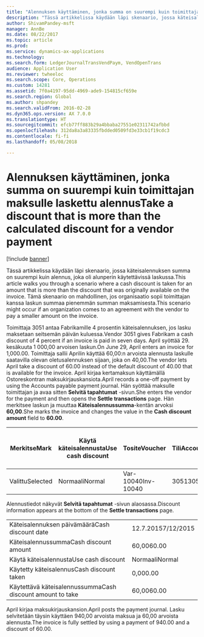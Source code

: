 ```yaml
---
title: "Alennuksen käyttäminen, jonka summa on suurempi kuin toimittajan maksulle laskettu alennus"
description: "Tässä artikkelissa käydään läpi skenaario, jossa käteisalennuksen summa on suurempi kuin alennus, joka oli alunperin käytettävissä laskussa. Tämä skenaario on mahdollinen, jos organisaatio sopii toimittajan kanssa laskun summaa pienemmän summan maksamisesta."
author: ShivamPandey-msft
manager: AnnBe
ms.date: 08/22/2017
ms.topic: article
ms.prod: 
ms.service: dynamics-ax-applications
ms.technology: 
ms.search.form: LedgerJournalTransVendPaym, VendOpenTrans
audience: Application User
ms.reviewer: twheeloc
ms.search.scope: Core, Operations
ms.custom: 14281
ms.assetid: 7f0a4197-95dd-4969-ade9-154815cf659e
ms.search.region: Global
ms.author: shpandey
ms.search.validFrom: 2016-02-28
ms.dyn365.ops.version: AX 7.0.0
ms.translationtype: HT
ms.sourcegitcommit: efcb77ff883b29a4bbaba27551e02311742afbbd
ms.openlocfilehash: 312da8a3a83335fbdded0509fd3e33cb1f19cdc3
ms.contentlocale: fi-fi
ms.lasthandoff: 05/08/2018

---
```


# <a name="take-a-discount-that-is-more-than-the-calculated-discount-for-a-vendor-payment"></a><span data-ttu-id="bd5bb-104">Alennuksen käyttäminen, jonka summa on suurempi kuin toimittajan maksulle laskettu alennus</span><span class="sxs-lookup"><span data-stu-id="bd5bb-104">Take a discount that is more than the calculated discount for a vendor payment</span></span>

[!include [banner](../includes/banner.md)]

<span data-ttu-id="bd5bb-105">Tässä artikkelissa käydään läpi skenaario, jossa käteisalennuksen summa on suurempi kuin alennus, joka oli alunperin käytettävissä laskussa.</span><span class="sxs-lookup"><span data-stu-id="bd5bb-105">This article walks you through a scenario where a cash discount is taken for an amount that is more than the discount that was originally available on the invoice.</span></span> <span data-ttu-id="bd5bb-106">Tämä skenaario on mahdollinen, jos organisaatio sopii toimittajan kanssa laskun summaa pienemmän summan maksamisesta.</span><span class="sxs-lookup"><span data-stu-id="bd5bb-106">This scenario might occur if an organization comes to an agreement with the vendor to pay a smaller amount on the invoice.</span></span> 

<span data-ttu-id="bd5bb-107">Toimittaja 3051 antaa Fabrikamille 4 prosentin käteisalennuksen, jos lasku maksetaan seitsemän päivän kuluessa.</span><span class="sxs-lookup"><span data-stu-id="bd5bb-107">Vendor 3051 gives Fabrikam a cash discount of 4 percent if an invoice is paid in seven days.</span></span> <span data-ttu-id="bd5bb-108">April syöttää 29. kesäkuuta 1 000,00 arvoisen laskun.</span><span class="sxs-lookup"><span data-stu-id="bd5bb-108">On June 29, April enters an invoice for 1,000.00.</span></span> <span data-ttu-id="bd5bb-109">Toimittaja sallii Aprilin käyttää 60,00:n arvoista alennusta laskulle saatavilla olevan oletusalennuksen sijaan, joka on 40,00.</span><span class="sxs-lookup"><span data-stu-id="bd5bb-109">The vendor lets April take a discount of 60.00 instead of the default discount of 40.00 that is available for the invoice.</span></span> <span data-ttu-id="bd5bb-110">April kirjaa kertamaksun käyttämällä Ostoreskontran maksukirjauskansiota.</span><span class="sxs-lookup"><span data-stu-id="bd5bb-110">April records a one-off payment by using the Accounts payable payment journal.</span></span> <span data-ttu-id="bd5bb-111">Hän syöttää maksulle toimittajan ja avaa sitten **Selvitä tapahtumat** -sivun.</span><span class="sxs-lookup"><span data-stu-id="bd5bb-111">She enters the vendor for the payment and then opens the **Settle transactions** page.</span></span> <span data-ttu-id="bd5bb-112">Hän merkitsee laskun ja muuttaa **Käteisalennussumma**-kentän arvoksi **60,00**.</span><span class="sxs-lookup"><span data-stu-id="bd5bb-112">She marks the invoice and changes the value in the **Cash discount amount** field to **60.00**.</span></span>

| <span data-ttu-id="bd5bb-113">Merkitse</span><span class="sxs-lookup"><span data-stu-id="bd5bb-113">Mark</span></span>     | <span data-ttu-id="bd5bb-114">Käytä käteisalennusta</span><span class="sxs-lookup"><span data-stu-id="bd5bb-114">Use cash discount</span></span> | <span data-ttu-id="bd5bb-115">Tosite</span><span class="sxs-lookup"><span data-stu-id="bd5bb-115">Voucher</span></span>   | <span data-ttu-id="bd5bb-116">Tili</span><span class="sxs-lookup"><span data-stu-id="bd5bb-116">Account</span></span> | <span data-ttu-id="bd5bb-117">Päivämäärä</span><span class="sxs-lookup"><span data-stu-id="bd5bb-117">Date</span></span>      | <span data-ttu-id="bd5bb-118">Eräpäivä</span><span class="sxs-lookup"><span data-stu-id="bd5bb-118">Due date</span></span>  | <span data-ttu-id="bd5bb-119">Lasku</span><span class="sxs-lookup"><span data-stu-id="bd5bb-119">Invoice</span></span> | <span data-ttu-id="bd5bb-120">Summa tapahtuman valuuttana</span><span class="sxs-lookup"><span data-stu-id="bd5bb-120">Amount in transaction currency</span></span> | <span data-ttu-id="bd5bb-121">Valuutta</span><span class="sxs-lookup"><span data-stu-id="bd5bb-121">Currency</span></span> | <span data-ttu-id="bd5bb-122">Täsmäytettävä summa</span><span class="sxs-lookup"><span data-stu-id="bd5bb-122">Amount to settle</span></span> |
|----------|-------------------|-----------|---------|-----------|-----------|---------|--------------------------------|----------|------------------|
| <span data-ttu-id="bd5bb-123">Valittu</span><span class="sxs-lookup"><span data-stu-id="bd5bb-123">Selected</span></span> | <span data-ttu-id="bd5bb-124">Normaali</span><span class="sxs-lookup"><span data-stu-id="bd5bb-124">Normal</span></span>            | <span data-ttu-id="bd5bb-125">Var-10040</span><span class="sxs-lookup"><span data-stu-id="bd5bb-125">Inv-10040</span></span> | <span data-ttu-id="bd5bb-126">3051</span><span class="sxs-lookup"><span data-stu-id="bd5bb-126">3051</span></span>    | <span data-ttu-id="bd5bb-127">29.6.2015</span><span class="sxs-lookup"><span data-stu-id="bd5bb-127">6/29/2015</span></span> | <span data-ttu-id="bd5bb-128">29.7.2015</span><span class="sxs-lookup"><span data-stu-id="bd5bb-128">7/29/2015</span></span> | <span data-ttu-id="bd5bb-129">10040</span><span class="sxs-lookup"><span data-stu-id="bd5bb-129">10040</span></span>   | <span data-ttu-id="bd5bb-130">1 000,00</span><span class="sxs-lookup"><span data-stu-id="bd5bb-130">1,000.00</span></span>                       | <span data-ttu-id="bd5bb-131">USD</span><span class="sxs-lookup"><span data-stu-id="bd5bb-131">USD</span></span>      | <span data-ttu-id="bd5bb-132">940,00</span><span class="sxs-lookup"><span data-stu-id="bd5bb-132">940.00</span></span>           |

<span data-ttu-id="bd5bb-133">Alennustiedot näkyvät **Selvitä tapahtumat** -sivun alaosassa.</span><span class="sxs-lookup"><span data-stu-id="bd5bb-133">Discount information appears at the bottom of the **Settle transactions** page.</span></span>

|                              |           |
|------------------------------|-----------|
| <span data-ttu-id="bd5bb-134">Käteisalennuksen päivämäärä</span><span class="sxs-lookup"><span data-stu-id="bd5bb-134">Cash discount date</span></span>           | <span data-ttu-id="bd5bb-135">12.7.2015</span><span class="sxs-lookup"><span data-stu-id="bd5bb-135">7/12/2015</span></span> |
| <span data-ttu-id="bd5bb-136">Käteisalennussumma</span><span class="sxs-lookup"><span data-stu-id="bd5bb-136">Cash discount amount</span></span>         | <span data-ttu-id="bd5bb-137">60,00</span><span class="sxs-lookup"><span data-stu-id="bd5bb-137">60.00</span></span>     |
| <span data-ttu-id="bd5bb-138">Käytä käteisalennusta</span><span class="sxs-lookup"><span data-stu-id="bd5bb-138">Use cash discount</span></span>            | <span data-ttu-id="bd5bb-139">Normaali</span><span class="sxs-lookup"><span data-stu-id="bd5bb-139">Normal</span></span>    |
| <span data-ttu-id="bd5bb-140">Käytetty käteisalennus</span><span class="sxs-lookup"><span data-stu-id="bd5bb-140">Cash discount taken</span></span>          | <span data-ttu-id="bd5bb-141">0,00</span><span class="sxs-lookup"><span data-stu-id="bd5bb-141">0.00</span></span>      |
| <span data-ttu-id="bd5bb-142">Käytettävä käteisalennussumma</span><span class="sxs-lookup"><span data-stu-id="bd5bb-142">Cash discount amount to take</span></span> | <span data-ttu-id="bd5bb-143">60,00</span><span class="sxs-lookup"><span data-stu-id="bd5bb-143">60.00</span></span>     |

<span data-ttu-id="bd5bb-144">April kirjaa maksukirjauskansion.</span><span class="sxs-lookup"><span data-stu-id="bd5bb-144">April posts the payment journal.</span></span> <span data-ttu-id="bd5bb-145">Lasku selvitetään täysin käyttäen 940,00 arvoista maksua ja 60,00 arvoista alennusta.</span><span class="sxs-lookup"><span data-stu-id="bd5bb-145">The invoice is fully settled by using a payment of 940.00 and a discount of 60.00.</span></span>




